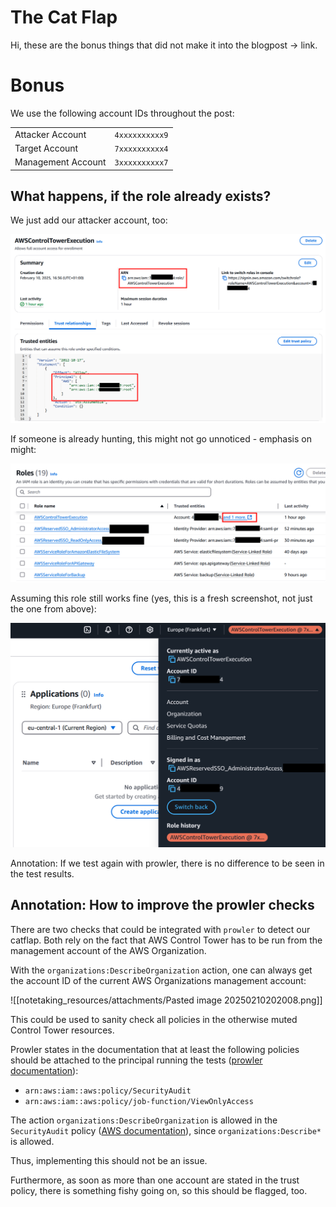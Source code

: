 # The Cat Flap

Hi, these are the bonus things that did not make it into the blogpost -> link.




# Bonus

We use the following account IDs throughout the post:

|||
|--|--|
|Attacker Account|`4xxxxxxxxxx9`|
|Target Account|`7xxxxxxxxxx4`|
|Management Account|`3xxxxxxxxxx7`|


## What happens, if the role already exists?

We just add our attacker account, too:

![Trusting two accounts](resources/image-10.png)

If someone is already hunting, this might not go unnoticed - emphasis on might:

![Role overview 2](resources/image-11.png)

Assuming this role still works fine (yes, this is a fresh screenshot, not just the one from above):

![Assuming the role again](resources/image-12.png)

Annotation: If we test again with prowler, there is no difference to be seen in the test results.

## Annotation: How to improve the prowler checks

There are two checks that could be integrated with `prowler` to detect our catflap. Both rely on the fact that AWS Control Tower has to be run from the management account of the AWS Organization.

With the `organizations:DescribeOrganization` action, one can always get the account ID of the current AWS Organizations management account:

![[notetaking_resources/attachments/Pasted image 20250210202008.png]]

This could be used to sanity check all policies in the otherwise muted Control Tower resources.

Prowler states in the documentation that at least the following policies should be attached to the principal running the tests ([prowler documentation](https://docs.prowler.com/projects/prowler-open-source/en/latest/getting-started/requirements/#authentication)):

* `arn:aws:iam::aws:policy/SecurityAudit`
* `arn:aws:iam::aws:policy/job-function/ViewOnlyAccess`

The action `organizations:DescribeOrganization` is allowed in the `SecurityAudit` policy ([AWS documentation](https://docs.aws.amazon.com/aws-managed-policy/latest/reference/SecurityAudit.html)), since `organizations:Describe*` is allowed.

Thus, implementing this should not be an issue.

Furthermore, as soon as more than one account are stated in the trust policy, there is something fishy going on, so this should be flagged, too.
